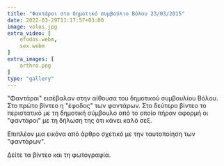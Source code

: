 ```yaml
---
title: "Φαντάροι στο δημοτικό συμβούλιο Βόλου 23/03/2015"
date: 2022-03-29T11:17:57+03:00
image: volos.jpg
extra_video: [
    efodos.webm,
    sex.webm   
]
extra_images: [
    arthro.png
]
type: "gallery"
---
```


"Φαντάροι" εισέβαλαν στην αίθουσα του δημοτικού συμβουλίου Βόλου.  Στο πρώτο βίντεο η "έφοδος" των φαντάρων. Στο δεύτερο βίντεο το περιστατικό με τη δημοτική σύμβουλο από το οποίο πήραν αφορμή οι "φαντάροι" με τη δήλωση της ότι κάνει καλό σεξ. 

Επιπλέον μια εικόνα από άρθρο σχετικό με την ταυτοποίηση των "φαντάρων".

Δείτε τα βίντεο και τη φωτογραφία.
